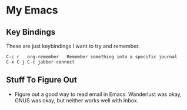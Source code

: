 My Emacs
========

## Key Bindings

These are just keybindings I want to try and remember.

    C-c r   org-remember   Remember something into a specific journal
    C-x C-j C-c jabber-connect

## Stuff To Figure Out

- Figure out a good way to read email in Emacs. Wanderlust was okay, GNUS was okay, but neither works well with Inbox.
